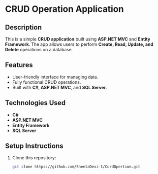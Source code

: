 # CRUD Operation Application

## Description
This is a simple **CRUD application** built using **ASP.NET MVC** and **Entity Framework**. The app allows users to perform **Create, Read, Update, and Delete** operations on a database.

## Features
- User-friendly interface for managing data.
- Fully functional CRUD operations.
- Built with **C#**, **ASP.NET MVC**, and **SQL Server**.

## Technologies Used
- **C#**
- **ASP.NET MVC**
- **Entity Framework**
- **SQL Server**

## Setup Instructions
1. Clone this repository:
   ```bash
   git clone https://github.com/SheelaDevi-1/CurdOpertion.git
